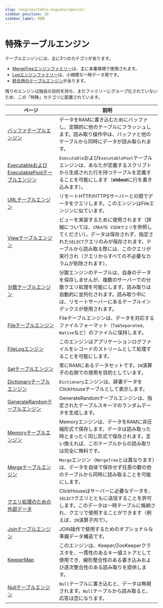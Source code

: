 ```yaml
---
slug: /engines/table-engines/special/
sidebar_position: 50
sidebar_label: 特殊
---
```



# 特殊テーブルエンジン

テーブルエンジンには、主に3つのカテゴリがあります。

- [MergeTreeエンジンファミリー](../../../engines/table-engines/mergetree-family/index.md)は、主に本番環境で使用されます。
- [Logエンジンファミリー](../../../engines/table-engines/log-family/index.md)は、小規模な一時データ用です。
- [統合用のテーブルエンジン](../../../engines/table-engines/integrations/index.md)があります。

残りのエンジンは独自の目的を持ち、まだファミリーにグループ化されていないため、この「特殊」カテゴリに配置されています。

<!-- このページの目次は自動生成されます 
https://github.com/ClickHouse/clickhouse-docs/blob/main/scripts/autogenerate-table-of-contents.sh
YAMLフロントマターのフィールド: slug, description, titleから生成されます。

エラーを見つけた場合は、ページ自体のYMLフロントマターを編集してください。
-->
| ページ | 説明 |
|-----|-----|
| [バッファテーブルエンジン](/docs/engines/table-engines/special/buffer) | データをRAMに書き込むためにバッファし、定期的に他のテーブルにフラッシュします。読み取り操作中は、バッファと他のテーブルから同時にデータが読み取られます。 |
| [ExecutableおよびExecutablePoolテーブルエンジン](/docs/engines/table-engines/special/executable) | `Executable`および`ExecutablePool`テーブルエンジンは、あなたが定義するスクリプトから生成された行を持つテーブルを定義することを可能にします（**stdout**に行を書き込みます）。 |
| [URLテーブルエンジン](/docs/engines/table-engines/special/url) | リモートHTTP/HTTPSサーバーとの間でデータをクエリします。このエンジンはFileエンジンに似ています。 |
| [Viewテーブルエンジン](/docs/engines/table-engines/special/view) | ビューを実装するために使用されます（詳細については、`CREATE VIEWクエリ`を参照してください）。データは保存されず、指定された`SELECT`クエリのみが保存されます。テーブルから読み取る際には、このクエリが実行され（クエリからすべての不必要なカラムが削除されます）、 |
| [分散テーブルエンジン](/docs/engines/table-engines/special/distributed) | 分散エンジンのテーブルは、自身のデータを保存しませんが、複数のサーバーでの分散クエリ処理を可能にします。読み取りは自動的に並列化されます。読み取り中には、リモートサーバーにあるテーブルインデックスが使用されます。 |
| [Fileテーブルエンジン](/docs/engines/table-engines/special/file) | Fileテーブルエンジンは、データを対応するファイルフォーマット（`TabSeparated`、`Native`など）のファイルに保持します。 |
| [FileLogエンジン](/docs/engines/table-engines/special/filelog) | このエンジンはアプリケーションログファイルをレコードのストリームとして処理することを可能にします。 |
| [Setテーブルエンジン](/docs/engines/table-engines/special/set) | 常にRAMにあるデータセットです。`IN`演算子の右側での使用を目的としています。 |
| [Dictionaryテーブルエンジン](/docs/engines/table-engines/special/dictionary) | `Dictionary`エンジンは、辞書データをClickHouseテーブルとして表示します。 |
| [GenerateRandomテーブルエンジン](/docs/engines/table-engines/special/generate) | GenerateRandomテーブルエンジンは、指定されたテーブルスキーマのランダムデータを生成します。 |
| [Memoryテーブルエンジン](/docs/engines/table-engines/special/memory) | Memoryエンジンは、データをRAMに非圧縮形式で保存します。データは読み取った時とまったく同じ形式で保存されます。言い換えれば、このテーブルからの読み取りは完全に無料です。 |
| [Mergeテーブルエンジン](/docs/engines/table-engines/special/merge) | `Merge`エンジン（`MergeTree`とは異なります）は、データを自体で保存せず任意の数の他のテーブルから同時に読み取ることを可能にします。 |
| [クエリ処理のための外部データ](/docs/engines/table-engines/special/external-data) | ClickHouseはサーバーに必要なデータを、`SELECT`クエリとともに送信することを許可します。このデータは一時テーブルに格納され、クエリで使用することができます（例えば、`IN`演算子内で）。 |
| [Joinテーブルエンジン](/docs/engines/table-engines/special/join) | JOIN操作で使用するためのオプショナルな準備データ構造です。 |
| [KeeperMap](/docs/engines/table-engines/special/keeper-map) | このエンジンは、Keeper/ZooKeeperクラスタを、一貫性のあるキー値ストアとして使用でき、線形整合性のある書き込みおよび逐次整合性のある読み取りを提供します。 |
| [Nullテーブルエンジン](/docs/engines/table-engines/special/null) | `Null`テーブルに書き込むと、データは無視されます。`Null`テーブルから読み取ると、応答は空になります。 |
